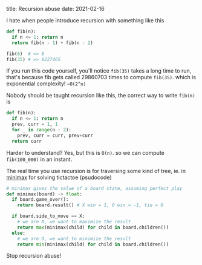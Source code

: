 title: Recursion abuse
date: 2021-02-16


I hate when people introduce recursion with something like this
```py
def fib(n):
  if n <= 1: return n
  return fib(n - 1) + fib(n - 2)

fib(6)  # => 8
fib(35) # => 9227465
```

If you run this code yourself, you'll notice `fib(35)` takes a long time to run, that's because fib gets called 29860703 times to compute `fib(35)`. which is exponential complexity! `~O(2^n)`


Nobody should be taught recursion like this, the correct way to write `fib(n)` is
```py
def fib(n):
  if n <= 1: return n
  prev, curr = 1, 1
  for _ in range(n - 2):
    prev, curr = curr, prev+curr
  return curr
```

Harder to understand? Yes, but this is `O(n)`. so we can compute `fib(100_000)` in an instant.

The real time you use recursion is for traversing some kind of tree, ie. in [minimax](https://en.wikipedia.org/wiki/Minimax#Pseudocode) for solving tictactoe (psudocode)

```py
# minimax gives the value of a board state, assuming perfect play
def minimax(board) -> float:
  if board.game_over():
    return board.result() # X win = 1, O win = -1, tie = 0

  if board.side_to_move == X:
    # we are X, we want to maximize the result
    return max(minimax(child) for child in board.children())
  else:
    # we are O, we want to minimize the result
    return min(minimax(child) for child in board.children())

```

Stop recursion abuse!
